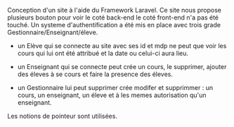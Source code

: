 Conception d'un site à l'aide du Framework Laravel. Ce site nous propose plusieurs bouton pour voir le coté back-end le coté front-end n'a pas été touché. Un systeme d'authentification a été mis en place avec trois grade Gestionnaire/Enseignant/éleve.

   - un Elève qui se connecte au site avec ses id et mdp ne peut que voir les cours qui lui ont été attribué et la date ou celui-ci aura lieu.
   
   - un Enseignant qui se connecte peut crée un cours, le supprimer, ajouter des éleves à se cours et faire la presence des éleves.
   
   - un Gestionnaire lui peut supprimer crée modifer et supprimmer : un cours, un enseignant, un éleve et à les memes autorisation qu'un enseignant.
  
  Les notions de pointeur sont utilisées.
